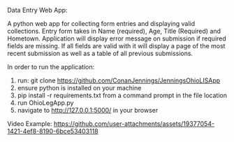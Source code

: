 Data Entry Web App:

A python web app for collecting form entries and displaying valid collections.
Entry form takes in Name (required), Age, Title (Required) and Hometown.
Application will display error message on submission if required fields are missing.
If all fields are valid with it will display a page of the most recent submission as well as a table of all previous submissions.

In order to run the application:
1) run: git clone https://github.com/ConanJennings/JenningsOhioLISApp
2) ensure python is installed on your machine
3) pip install -r requirements.txt from a command prompt in the file location
4) run OhioLegApp.py
5) navigate to http://127.0.0.1:5000/ in your browser


Video Example:
https://github.com/user-attachments/assets/19377054-1421-4ef8-8190-6bce53403118



